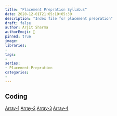 ```yaml
---
title: "Placement Prepration Syllabus"
date: 2020-12-01T21:05:10+05:30
description: "Index file for placement prepration"
draft: false
author: Arjit Sharma
authorEmoji: 🤖
pinned: true
image: 
libraries:
- 
tags:
- 
series:
- Placement-Prepration
categories:
- 
---
```


## Coding

[Array-1](https://www.arjitsharma.com/posts/pp-dsa-array1)
[Array-2](https://www.arjitsharma.com/posts/pp-dsa-array2)
[Array-3](https://www.arjitsharma.com/posts/pp-dsa-array3)
[Array-4](https://www.arjitsharma.com/posts/pp-dsa-array4)

